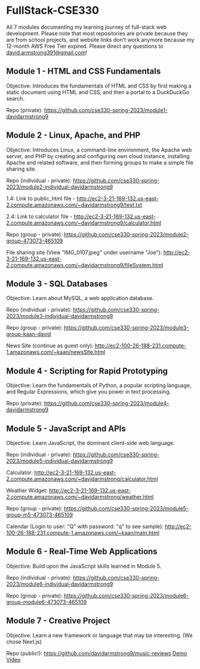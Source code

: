 # FullStack-CSE330
All 7 modules documenting my learning journey of full-stack web development. Please note that most repositories are private because they are from school projects, and website links don't work anymore because my 12-month AWS Free Tier expired. Please direct any questions to david.armstrong391@gmail.com!

## Module 1 - HTML and CSS Fundamentals
Objective: Introduces the fundamentals of HTML and CSS by first making a static document using HTML and CSS, and then a portal to a DuckDuckGo search.

Repo (private): https://github.com/cse330-spring-2023/module1-davidarmstrong9

## Module 2 - Linux, Apache, and PHP
Objective: Introduces Linux, a command-line environment, the Apache web server, and PHP by creating and configuring own cloud instance, installing Apache and related software, and then forming groups to make a simple file sharing site.

Repo (individual - private): https://github.com/cse330-spring-2023/module2-individual-davidarmstrong9

1.4: Link to public_html file - http://ec2-3-21-169-132.us-east-2.compute.amazonaws.com/~davidarmstrong9/test.txt

2.4: Link to calculator file - http://ec2-3-21-169-132.us-east-2.compute.amazonaws.com/~davidarmstrong9/calculator.html

Repo (group - private): https://github.com/cse330-spring-2023/module2-group-473073-465109

File sharing site (View "IMG_0107.jpeg" under username "Joe"): http://ec2-3-21-169-132.us-east-2.compute.amazonaws.com/~davidarmstrong9/fileSystem.html

## Module 3 - SQL Databases
Objective: Learn about MySQL, a web application database.

Repo (individual - private): https://github.com/cse330-spring-2023/module3-individual-davidarmstrong9

Repo (group - private): https://github.com/cse330-spring-2023/module3-group-kaan-david

News Site (continue as guest only): http://ec2-100-26-188-231.compute-1.amazonaws.com/~kaan/newsSite.html

## Module 4 - Scripting for Rapid Prototyping
Objective: Learn the fundamentals of Python, a popular scripting language, and Regular Expressions, which give you power in text processing.

Repo (private): https://github.com/cse330-spring-2023/module4-davidarmstrong9

## Module 5 - JavaScript and APIs
Objective: Learn JavaScript, the dominant client-side web language.

Repo (individual - private): https://github.com/cse330-spring-2023/module5-individual-davidarmstrong9

Calculator: http://ec2-3-21-169-132.us-east-2.compute.amazonaws.com/~davidarmstrong/calculator.html

Weather Widget: http://ec2-3-21-169-132.us-east-2.compute.amazonaws.com/~davidarmstrong/weather.html

Repo (group - private): https://github.com/cse330-spring-2023/module5-group-m5-473073-465109

Calendar (Login to user: "Q" with password: "q" to see sample): http://ec2-100-26-188-231.compute-1.amazonaws.com/~kaan/main.html

## Module 6 - Real-Time Web Applications
Objective: Build upon the JavaScript skills learned in Module 5.

Repo (individual - private): https://github.com/cse330-spring-2023/module6-individual-davidarmstrong9

Repo (group - private): https://github.com/cse330-spring-2023/module6-group-module6-473073-465109

## Module 7 - Creative Project
Objective: Learn a new framework or language that may be interesting. (We chose Next.js)

Repo (public!): https://github.com/davidarmstrong9/music-reviews
[Demo Video](https://github.com/davidarmstrong9/music-reviews/assets/54511889/ac682959-4280-4a7c-bf9a-583163cdba85)
